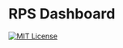# RPS Dashboard  
[![MIT License](https://img.shields.io/badge/License-MIT-green.svg)](https://choosealicense.com/licenses/mit/)

